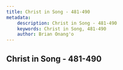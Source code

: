 ```yaml
---
title: Christ in Song - 481-490
metadata:
    description: Christ in Song - 481-490
    keywords: Christ in Song, 481-490
    author: Brian Onang'o
---
```



## Christ in Song - 481-490
  